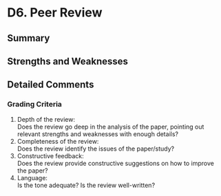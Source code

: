 # D6. Peer Review
## Summary
## Strengths and Weaknesses
## Detailed Comments
### Grading Criteria
1. Depth of the review: 
<br/>Does the review go deep in the analysis of the paper, pointing out relevant strengths and weaknesses with enough details?
2. Completeness of the review: 
<br/>Does the review identify the issues of the paper/study? 
3. Constructive feedback: 
<br/>Does the review provide constructive suggestions on how to improve the paper? 
4. Language: 
<br/>Is the tone adequate? Is the review well-written?
